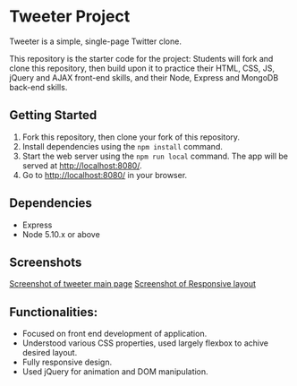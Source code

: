 # Tweeter Project

Tweeter is a simple, single-page Twitter clone.

This repository is the starter code for the project: Students will fork and clone this repository, then build upon it to practice their HTML, CSS, JS, jQuery and AJAX front-end skills, and their Node, Express and MongoDB back-end skills.

## Getting Started

1. Fork this repository, then clone your fork of this repository.
2. Install dependencies using the `npm install` command.
3. Start the web server using the `npm run local` command. The app will be served at <http://localhost:8080/>.
4. Go to <http://localhost:8080/> in your browser.

## Dependencies

- Express
- Node 5.10.x or above

## Screenshots
[Screenshot of tweeter main page]("https://github.com/Sushant-ABdigital/tweeter/blob/master/docs/Responsive%20Image.png")
[Screenshot of Responsive layout]("https://github.com/Sushant-ABdigital/tweeter/blob/master/docs/Tweeter%20Main%20page.png")

## Functionalities:

- Focused on front end development of application.
- Understood various CSS properties, used largely flexbox to achive desired layout.
- Fully responsive design.
- Used jQuery for animation and DOM manipulation.
